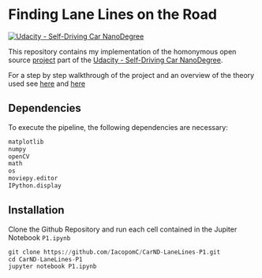 # **Finding Lane Lines on the Road** 
[![Udacity - Self-Driving Car NanoDegree](https://s3.amazonaws.com/udacity-sdc/github/shield-carnd.svg)](http://www.udacity.com/drive)

This repository contains my implementation of the homonymous open source [project](https://github.com/udacity/CarND-LaneLines-P1) part of the [Udacity - Self-Driving Car NanoDegree](http://www.udacity.com/drive).

For a step by step walkthrough of the project and an overview of the theory used see [here](https://iacopomc.github.io/projects/2020-07-13-lane-finding-project/) and [here](https://iacopomc.github.io/blog/lane-finding/) 

Dependencies
---
To execute the pipeline, the following dependencies are necessary:

```python
matplotlib
numpy
openCV
math
os
moviepy.editor
IPython.display
```

Installation
---
Clone the Github Repository and run each cell contained in the Jupiter Notebook `P1.ipynb`

```python
git clone https://github.com/IacopomC/CarND-LaneLines-P1.git
cd CarND-LaneLines-P1
jupyter notebook P1.ipynb
```
